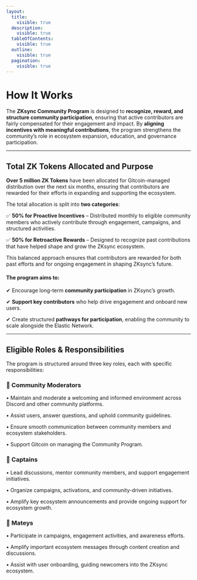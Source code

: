 ```yaml
---
layout:
  title:
    visible: true
  description:
    visible: true
  tableOfContents:
    visible: true
  outline:
    visible: true
  pagination:
    visible: true
---
```


# How It Works

The **ZKsync Community Program** is designed to **recognize, reward, and structure community participation**, ensuring that active contributors are fairly compensated for their engagement and impact. By **aligning incentives with meaningful contributions**, the program strengthens the community’s role in ecosystem expansion, education, and governance participation.

***

## Total ZK Tokens Allocated and Purpose

**Over 5 million ZK Tokens** have been allocated for Gitcoin-managed distribution over the next six months, ensuring that contributors are rewarded for their efforts in expanding and supporting the ecosystem.

The total allocation is split into **two categories**:

✅ **50% for Proactive Incentives** – Distributed monthly to eligible community members who actively contribute through engagement, campaigns, and structured activities.

✅ **50% for Retroactive Rewards** – Designed to recognize past contributions that have helped shape and grow the ZKsync ecosystem.

This balanced approach ensures that contributors are rewarded for both past efforts and for ongoing engagement in shaping ZKsync’s future.

#### **The program aims to:**

✔ Encourage long-term **community participation** in ZKsync’s growth.

✔ **Support key contributors** who help drive engagement and onboard new users.

✔ Create structured **pathways for participation**, enabling the community to scale alongside the Elastic Network.

***

## Eligible Roles & Responsibilities

The program is structured around three key roles, each with specific responsibilities:

### 🔹 Community Moderators

• Maintain and moderate a welcoming and informed environment across Discord and other community platforms.

• Assist users, answer questions, and uphold community guidelines.

• Ensure smooth communication between community members and ecosystem stakeholders.

• Support Gitcoin on managing the Community Program.

### 🔹 Captains

• Lead discussions, mentor community members, and support engagement initiatives.

• Organize campaigns, activations, and community-driven initiatives.

• Amplify key ecosystem announcements and provide ongoing support for ecosystem growth.

### 🔹 Mateys

• Participate in campaigns, engagement activities, and awareness efforts.

• Amplify important ecosystem messages through content creation and discussions.

• Assist with user onboarding, guiding newcomers into the ZKsync ecosystem.
